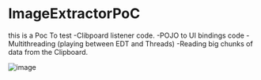 # ImageExtractorPoC
this is a Poc To test 
  -Clibpoard listener code.
  -POJO to UI bindings code
  -Multithreading (playing between EDT and Threads)
  -Reading big chunks of data from the Clipboard. 

![image](https://github.com/user-attachments/assets/f7073760-5f4b-44d3-93e4-84deeea8e4bc)



